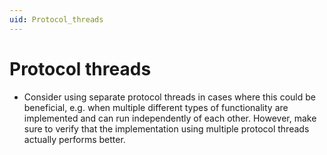 ```yaml
---
uid: Protocol_threads
---
```


# Protocol threads

- Consider using separate protocol threads in cases where this could be beneficial, e.g. when multiple different types of functionality are implemented and can run independently of each other. However, make sure to verify that the implementation using multiple protocol threads actually performs better.
